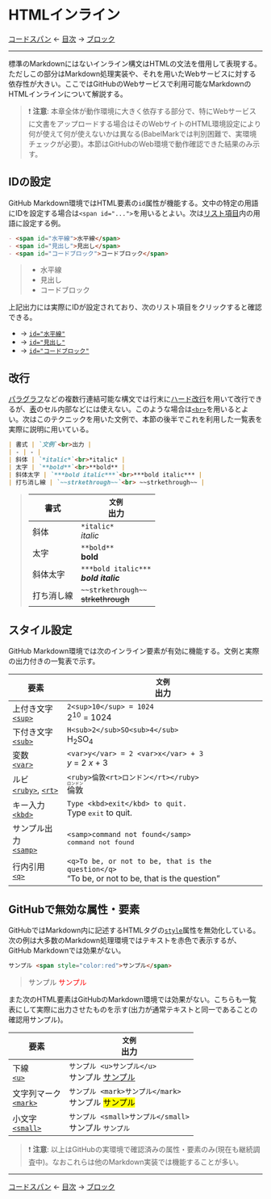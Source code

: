 # HTMLインライン

[コードスパン]
← [目次] →
[ブロック]

------------------------------------------------------------------------

標準のMarkdownにはないインライン構文はHTMLの文法を借用して表現する。ただしこの部分はMarkdown処理実装や、それを用いたWebサービスに対する依存性が大きい。ここではGitHubのWebサービスで利用可能なMarkdownのHTMLインラインについて解説する。

> &#x2757;&#xFE0F; **注意**: 本章全体が動作環境に大きく依存する部分で、特にWebサービスに文書をアップロードする場合はそのWebサイトのHTML環境設定により何が使えて何が使えないかは異なる(BabelMarkでは判別困難で、実環境チェックが必要)。本節はGitHubのWeb環境で動作確認できた結果のみ示す。

## IDの設定

GitHub Markdown環境ではHTML要素の`id`属性が機能する。文中の特定の用語にIDを設定する場合は`<span id="...">`を用いるとよい。次は[リスト項目]内の用語に設定する例。

```markdown
- <span id="水平線">水平線</span>
- <span id="見出し">見出し</span>
- <span id="コードブロック">コードブロック</span>
```

> - <span id="水平線">水平線</span>
> - <span id="見出し">見出し</span>
> - <span id="コードブロック">コードブロック</span>

上記出力には実際にIDが設定されており、次のリスト項目をクリックすると確認できる。

* → [`id="水平線"`](#水平線)
* → [`id="見出し"`](#見出し)
* → [`id="コードブロック"`](#コードブロック)

## 改行

[パラグラフ]などの複数行連結可能な構文では行末に[ハード改行]を用いて改行できるが、[表]のセル内部などには使えない。このような場合は[`<br>`](https://developer.mozilla.org/ja/docs/Web/HTML/Element/br)を用いるとよい。次はこのテクニックを用いた文例で、本節の後半でこれを利用した一覧表を実際に説明に用いている。

```markdown
| 書式 | `文例`<br>出力 |
| - | - |
| 斜体 | `*italic*`<br>*italic* |
| 太字 | `**bold**`<br>**bold** |
| 斜体太字 | `***bold italic***`<br>***bold italic*** |
| 打ち消し線 | `~~strkethrough~~`<br> ~~strkethrough~~ |
```

> | 書式 | `文例`<br>出力 |
> | - | - |
> | 斜体 | `*italic*`<br>*italic* |
> | 太字 | `**bold**`<br>**bold** |
> | 斜体太字 | `***bold italic***`<br>***bold italic*** |
> | 打ち消し線 | `~~strkethrough~~`<br> ~~strkethrough~~ |

## スタイル設定

GitHub Markdown環境では次のインライン要素が有効に機能する。文例と実際の出力付きの一覧表で示す。

| 要素 | `文例`<br>出力 |
| - | - |
| 上付き文字<br>[`<sup>`](https://developer.mozilla.org/ja/docs/Web/HTML/Element/sup) | `2<sup>10</sup> = 1024`<br>2<sup>10</sup> = 1024 |
| 下付き文字<br>[`<sub>`](https://developer.mozilla.org/ja/docs/Web/HTML/Element/sub) | `H<sub>2</sub>SO<sub>4</sub>`<br>H<sub>2</sub>SO<sub>4</sub> |
| 変数<br>[`<var>`](https://developer.mozilla.org/ja/docs/Web/HTML/Element/var) | `<var>y</var> = 2 <var>x</var> + 3`<br><var>y</var> = 2 <var>x</var> + 3 |
| ルビ<br>[`<ruby>`](https://developer.mozilla.org/ja/docs/Web/HTML/Element/ruby), [`<rt>`](https://developer.mozilla.org/ja/docs/Web/HTML/Element/rt) | `<ruby>倫敦<rt>ロンドン</rt></ruby>`<br><ruby>倫敦<rt>ロンドン</rt></ruby> |
| キー入力<br>[`<kbd>`](https://developer.mozilla.org/ja/docs/Web/HTML/Element/kbd) | `Type <kbd>exit</kbd> to quit.`<br>Type <kbd>exit</kbd> to quit. |
| サンプル出力<br>[`<samp>`](https://veloper.mozilla.org/ja/docs/Web/HTML/Element/samp) | `<samp>command not found</samp>`<br><samp>command not found</samp> |
| 行内引用<br>[`<q>`](https://veloper.mozilla.org/ja/docs/Web/HTML/Element/q) | `<q>To be, or not to be, that is the question</q>`<br><q>To be, or not to be, that is the question</q> |

## GitHubで無効な属性・要素

GitHubではMarkdown内に記述するHTMLタグの[`style`](https://developer.mozilla.org/ja/docs/Web/HTML/Global_attributes/style)属性を無効化している。次の例は大多数のMarkdown処理環境ではテキストを赤色で表示するが、GitHub Markdownでは効果がない。

```markdown
サンプル <span style="color:red">サンプル</span>
```

> サンプル <span style="color:red">サンプル</span>

また次のHTML要素はGitHubのMarkdown環境では効果がない。こちらも一覧表にして実際に出力させたものを示す(出力が通常テキストと同一であることの確認用サンプル)。

| 要素 | `文例`<br>出力 |
| - | - |
| 下線<br>[`<u>`](https://developer.mozilla.org/ja/docs/Web/HTML/Element/u) | `サンプル <u>サンプル</u>`<br>サンプル <u>サンプル</u>
| 文字列マーク<br>[`<mark>`](https://developer.mozilla.org/ja/docs/Web/HTML/Element/mark) | `サンプル <mark>サンプル</mark>`<br>サンプル <mark>サンプル</mark>
| 小文字<br>[`<small>`](https://developer.mozilla.org/ja/docs/Web/HTML/Element/small) | `サンプル <small>サンプル</small>`<br>サンプル <small>サンプル</small>

> &#x2757;&#xFE0F; **注意**: 以上はGitHubの実環境で確認済みの属性・要素のみ(現在も継続調査中)。なおこれらは他のMarkdown実装では機能することが多い。

------------------------------------------------------------------------

[コードスパン]
← [目次] →
[ブロック]

[HTMLブロック]: html-block.md
[コードスパン]: code-spans.md
[ハード改行]: paragraphs.md#ハード改行
[パラグラフ]: paragraphs.md
[ブロック]: blocks.md
[リスト項目]: lists.md#リスト項目
[表]: tables.md
[目次]: index.md#html-inlines
